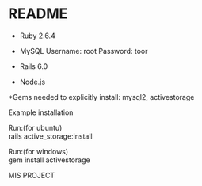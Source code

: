 # README



* Ruby 2.6.4

* MySQL Username: root Password: toor

* Rails 6.0 

* Node.js

*Gems needed to explicitly install: mysql2, activestorage

Example installation

Run:(for ubuntu)<br/>
rails active_storage:install

Run:(for windows)<br/>
gem install activestorage

MIS PROJECT




